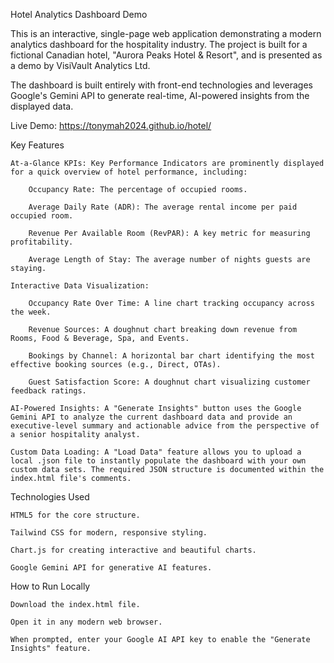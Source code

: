 Hotel Analytics Dashboard Demo

This is an interactive, single-page web application demonstrating a modern analytics dashboard for the hospitality industry. The project is built for a fictional Canadian hotel, "Aurora Peaks Hotel & Resort", and is presented as a demo by VisiVault Analytics Ltd.

The dashboard is built entirely with front-end technologies and leverages Google's Gemini API to generate real-time, AI-powered insights from the displayed data.

Live Demo: https://tonymah2024.github.io/hotel/

Key Features

    At-a-Glance KPIs: Key Performance Indicators are prominently displayed for a quick overview of hotel performance, including:

        Occupancy Rate: The percentage of occupied rooms.

        Average Daily Rate (ADR): The average rental income per paid occupied room.

        Revenue Per Available Room (RevPAR): A key metric for measuring profitability.

        Average Length of Stay: The average number of nights guests are staying.

    Interactive Data Visualization:

        Occupancy Rate Over Time: A line chart tracking occupancy across the week.

        Revenue Sources: A doughnut chart breaking down revenue from Rooms, Food & Beverage, Spa, and Events.

        Bookings by Channel: A horizontal bar chart identifying the most effective booking sources (e.g., Direct, OTAs).

        Guest Satisfaction Score: A doughnut chart visualizing customer feedback ratings.

    AI-Powered Insights: A "Generate Insights" button uses the Google Gemini API to analyze the current dashboard data and provide an executive-level summary and actionable advice from the perspective of a senior hospitality analyst.

    Custom Data Loading: A "Load Data" feature allows you to upload a local .json file to instantly populate the dashboard with your own custom data sets. The required JSON structure is documented within the index.html file's comments.

Technologies Used

    HTML5 for the core structure.

    Tailwind CSS for modern, responsive styling.

    Chart.js for creating interactive and beautiful charts.

    Google Gemini API for generative AI features.

How to Run Locally

    Download the index.html file.

    Open it in any modern web browser.

    When prompted, enter your Google AI API key to enable the "Generate Insights" feature.
